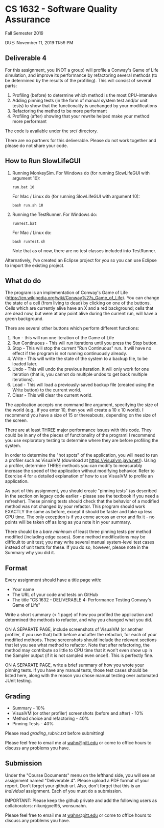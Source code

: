 # CS 1632 - Software Quality Assurance
Fall Semester 2019

DUE: November 11, 2019 11:59 PM

## Deliverable 4

For this assignment, you (NOT a group) will profile a Conway's Game of Life simulation, and improve its performance by refactoring several methods (to be determined by the results of the profiling).  This will consist of several parts:

1. Profiling (before) to determine which method is the most CPU-intensive
2. Adding pinning tests (in the form of manual system test and/or unit tests) to show that the functionality is unchanged by your modifications
2. Refactoring the method to be more performant
3. Profiling (after) showing that your rewrite helped make your method more performant

The code is available under the src/ directory.

There are no partners for this deliverable.  Please do not work together and please do not share your code.

## How to Run SlowLifeGUI

1. Running MonkeySim. For Windows do (for running SlowLifeGUI with argument 10):
    ```
    run.bat 10
    ```
    For Mac / Linux do (for running SlowLifeGUI with argument 10):
    ```
    bash run.sh 10
    ```
1. Running the TestRunner. For Windows do:
    ```
    runTest.bat
    ```
    For Mac / Linux do:
    ```
    bash runTest.sh
    ```    
    Note that as of now, there are no test classes included into TestRunner.

Alternatively, I've created an Eclipse project for you so you can use Eclipse to import the existing project.

## What do do

The program is an implementation of Conway's Game of Life (https://en.wikipedia.org/wiki/Conway%27s_Game_of_Life).  You can change the state of a cell (from living to dead) by clicking on one of the buttons.  Cells which are currently alive have an X and a red background; cells that are dead now, but were at any point alive during the current run, will have a green background.

There are several other buttons which perform different functions:

1. Run - this will run one iteration of the Game of Life
2. Run Continuous - This will run iterations until you press the Stop button.
3. Stop - This will stop the current "Run Continuous" run.  It will have no effect if the program is not running continuously already.
4. Write - This will write the state of the system to a backup file, to be loaded later.
5. Undo - This will undo the previous iteration.  It will only work for one iteration (that is, you cannot do multiple undos to get back multiple iterations).
6. Load - This will load a previously-saved backup file (created using the Write button) to the current world.
7. Clear - This will clear the current world.

The application accepts one command line argument, specifying the size of the world (e.g., if you enter 10, then you will create a 10 x 10 world).  I recommend you have a size of 15 or thereabouts, depending on the size of the screen.

There are at least THREE major performance issues with this code.  They could be in any of the pieces of functionality of the program!  I recommend you use exploratory testing to determine where they are before profiling the system.

In order to determine the "hot spots" of the application, you will need to run a profiler such as VisualVM (download at https://visualvm.java.net/).  Using a profiler, determine THREE methods you can modify to measurably increase the speed of the application without modifying behavior.  Refer to Exercise 4 for a detailed explanation of how to use VisualVM to profile an application.

As part of this assignment, you should create "pinning tests" (as described in the section on legacy code earlier - please see the textbook if you need a refresher).  These pinning tests should check that the behavior of a modified method was not changed by your refactor.  This program should work EXACTLY the same as before, except it should be faster and take up less CPU time.  The only exception is if you come across an error and fix it - no points will be taken off as long as you note it in your summary.

There should be a *bare minimum* of least three pinning tests per method modified (including edge cases).  Some method modifications may be difficult to unit test; you may write several manual system-level test cases instead of unit tests for these.  If you do so, however, please note in the Summary why you did it.

## Format
Every assignment should have a title page with:
* Your name
* The URL of your code and tests on GitHub
* The title "CS 1632 - DELIVERABLE 4: Performance Testing Conway's Game of Life"

Write a short summary (< 1 page) of how you profiled the application and determined the methods to refactor, and why you changed what you did.  

ON A SEPARATE PAGE, include screenshots of VisualVM (or another profiler, if you use that) both before and after the refactori, for each of your modified methods.  These screenshots should include the relevant sections that let you see what method to refactor.  Note that after refactoring, the method may contribute so little to CPU time that it won't even show up in the Sampler output (if it is not sampled even once!).  This is perfectly fine.

ON A SEPARATE PAGE, write a brief summary of how you wrote your pinning tests.  If you have any manual tests, those test cases should be listed here, along with the reason you chose manual testing over automated JUnit testing.

## Grading
* Summary - 10%
* VisualVM (or other profiler) screenshots (before and after) - 10% 
* Method choice and refactoring - 40%
* Pinning Tests - 40%

Please read _grading_rubric.txt_ before submitting!

Please feel free to email me at wahn@pitt.edu or come to office hours to discuss any problems you have. 
 
## Submission
Under the "Course Documents" menu on the lefthand side, you will see an assignment named "Deliverable 4". Please upload a PDF format of your report.  Don't forget your github url.  Also, don't forget that this is an _individual_ assignment.  Each of you must do a submission.

IMPORTANT: Please keep the github private and add the following users as collaborators: nikunjgoel95, wonsunahn.

Please feel free to email me at wahn@pitt.edu or come to office hours to discuss any problems you have. 

